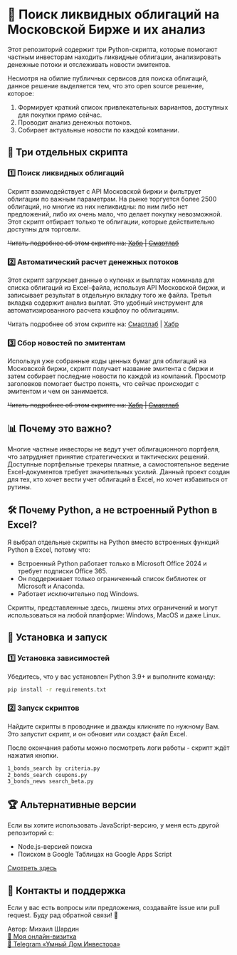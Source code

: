 # 🚀 Поиск ликвидных облигаций на Московской Бирже и их анализ

Этот репозиторий содержит три Python-скрипта, которые помогают частным инвесторам находить ликвидные облигации, анализировать денежные потоки и отслеживать новости эмитентов. 

Несмотря на обилие публичных сервисов для поиска облигаций, данное решение выделяется тем, что это open source решение, которое:
1. Формирует краткий список привлекательных вариантов, доступных для покупки прямо сейчас.
2. Проводит анализ денежных потоков.
3. Собирает актуальные новости по каждой компании.

## 🔧 Три отдельных скрипта

### 1️⃣ Поиск ликвидных облигаций
Скрипт взаимодействует с API Московской биржи и фильтрует облигации по важным параметрам. 
На рынке торгуется более 2500 облигаций, но многие из них неликвидны: по ним либо нет предложений, либо их очень мало, что делает покупку невозможной. Этот скрипт отбирает только те облигации, которые действительно доступны для торговли.

~~Читать подробнее об этом скрипте на: [Хабр](https://habr.com/ru/users/empenoso/) | [Смартлаб](https://smart-lab.ru/mobile/users/empenoso/blog/)~~

### 2️⃣ Автоматический расчет денежных потоков
Этот скрипт загружает данные о купонах и выплатах номинала для списка облигаций из Excel-файла, используя API Московской биржи, и записывает результат в отдельную вкладку того же файла. Третья вкладка содержит анализ выплат. Это удобный инструмент для автоматизированного расчета кэшфлоу по облигациям.

Читать подробнее об этом скрипте на: [Смартлаб](https://smart-lab.ru/blog/1117802.php) | [Хабр](https://habr.com/ru/articles/882608/)

### 3️⃣ Сбор новостей по эмитентам
Используя уже собранные коды ценных бумаг для облигаций на Московской биржи, скрипт получает название эмитента с биржи и затем собирает последние новости по каждой из компаний. Просмотр заголовков помогает быстро понять, что сейчас происходит с эмитентом и чем он занимается.

~~Читать подробнее об этом скрипте на: [Хабр](https://habr.com/ru/users/empenoso/) | [Смартлаб](https://smart-lab.ru/mobile/users/empenoso/blog/)~~

## 📊 Почему это важно?
Многие частные инвесторы не ведут учет облигационного портфеля, что затрудняет принятие стратегических и тактических решений. Доступные портфельные трекеры платные, а самостоятельное ведение Excel-документов требует значительных усилий. Данный проект создан для тех, кто хочет вести учет облигаций в Excel, но хочет избавиться от рутины.

## 🛠️ Почему Python, а не встроенный Python в Excel?
Я выбрал отдельные скрипты на Python вместо встроенных функций Python в Excel, потому что:
- Встроенный Python работает только в Microsoft Office 2024 и требует подписки Office 365.
- Он поддерживает только ограниченный список библиотек от Microsoft и Anaconda.
- Работает исключительно под Windows.

Скрипты, представленные здесь, лишены этих ограничений и могут использоваться на любой платформе: Windows, MacOS и даже Linux.

## 📂 Установка и запуск
### 1️⃣ Установка зависимостей
Убедитесь, что у вас установлен Python 3.9+ и выполните команду:
```bash
pip install -r requirements.txt
```

### 2️⃣ Запуск скриптов
Найдите скрипты в проводнике и дважды кликните по нужному Вам. Это запустит скрипт, и он обновит или создаст файл Excel. 

После окончания работы можно посмотреть логи работы - скрипт ждёт нажатия кнопки.

```bash
1_bonds_search by criteria.py
2_bonds_search coupons.py
3_bonds_news search_beta.py
```

## 🏆 Альтернативные версии
Если вы хотите использовать JavaScript-версию, у меня есть другой репозиторий с:
- Node.js-версией поиска
- Поиском в Google Таблицах на Google Apps Script

[Смотреть здесь](https://github.com/empenoso/SilverFir-Investment-Report)

## 🤝 Контакты и поддержка
Если у вас есть вопросы или предложения, создавайте issue или pull request. Буду рад обратной связи! 🚀

Автор: Михаил Шардин  
[🔗 Моя онлайн-визитка](https://shardin.name/?utm_source=github)  
[📢 Telegram «Умный Дом Инвестора»](https://t.me/+asaEcPax8o41MjQy)
